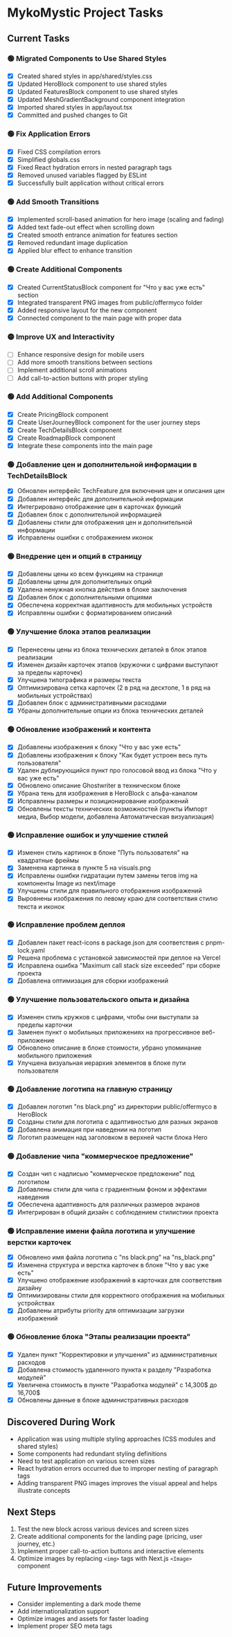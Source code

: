 # MykoMystic Project Tasks

## Current Tasks

### 🟢 Migrated Components to Use Shared Styles
- [x] Created shared styles in app/shared/styles.css
- [x] Updated HeroBlock component to use shared styles
- [x] Updated FeaturesBlock component to use shared styles
- [x] Updated MeshGradientBackground component integration
- [x] Imported shared styles in app/layout.tsx
- [x] Committed and pushed changes to Git

### 🟢 Fix Application Errors
- [x] Fixed CSS compilation errors
- [x] Simplified globals.css
- [x] Fixed React hydration errors in nested paragraph tags
- [x] Removed unused variables flagged by ESLint
- [x] Successfully built application without critical errors

### 🟢 Add Smooth Transitions
- [x] Implemented scroll-based animation for hero image (scaling and fading)
- [x] Added text fade-out effect when scrolling down
- [x] Created smooth entrance animation for features section
- [x] Removed redundant image duplication
- [x] Applied blur effect to enhance transition

### 🟢 Create Additional Components
- [x] Created CurrentStatusBlock component for "Что у вас уже есть" section
- [x] Integrated transparent PNG images from public/offermyco folder
- [x] Added responsive layout for the new component
- [x] Connected component to the main page with proper data

### 🟡 Improve UX and Interactivity
- [ ] Enhance responsive design for mobile users
- [ ] Add more smooth transitions between sections
- [ ] Implement additional scroll animations
- [ ] Add call-to-action buttons with proper styling

### 🟢 Add Additional Components
- [x] Create PricingBlock component
- [x] Create UserJourneyBlock component for the user journey steps
- [x] Create TechDetailsBlock component
- [x] Create RoadmapBlock component
- [x] Integrate these components into the main page

### 🟢 Добавление цен и дополнительной информации в TechDetailsBlock
- [x] Обновлен интерфейс TechFeature для включения цен и описания цен
- [x] Добавлен интерфейс для дополнительной информации
- [x] Интегрировано отображение цен в карточках функций
- [x] Добавлен блок с дополнительной информацией
- [x] Добавлены стили для отображения цен и дополнительной информации 
- [x] Исправлены ошибки с отображением иконок

### 🟢 Внедрение цен и опций в страницу
- [x] Добавлены цены ко всем функциям на странице
- [x] Добавлены цены для дополнительных опций
- [x] Удалена ненужная кнопка действия в блоке заключения
- [x] Добавлен блок с дополнительными опциями
- [x] Обеспечена корректная адаптивность для мобильных устройств
- [x] Исправлены ошибки с форматированием описаний

### 🟢 Улучшение блока этапов реализации
- [x] Перенесены цены из блока технических деталей в блок этапов реализации
- [x] Изменен дизайн карточек этапов (кружочки с цифрами выступают за пределы карточек)
- [x] Улучшена типографика и размеры текста
- [x] Оптимизирована сетка карточек (2 в ряд на десктопе, 1 в ряд на мобильных устройствах)
- [x] Добавлен блок с административными расходами
- [x] Убраны дополнительные опции из блока технических деталей

### 🟢 Обновление изображений и контента
- [x] Добавлены изображения к блоку "Что у вас уже есть"
- [x] Добавлены изображения к блоку "Как будет устроен весь путь пользователя"
- [x] Удален дублирующийся пункт про голосовой ввод из блока "Что у вас уже есть"
- [x] Обновлено описание Ghostwriter в техническом блоке
- [x] Убрана тень для изображения в HeroBlock с альфа-каналом
- [x] Исправлены размеры и позиционирование изображений
- [x] Обновлены тексты технических возможностей (пункты Импорт медиа, Выбор модели, добавлена Автоматическая визуализация)

### 🟢 Исправление ошибок и улучшение стилей
- [x] Изменен стиль картинок в блоке "Путь пользователя" на квадратные фреймы
- [x] Заменена картинка в пункте 5 на visuals.png
- [x] Исправлены ошибки гидратации путем замены тегов img на компоненты Image из next/image
- [x] Улучшены стили для правильного отображения изображений
- [x] Выровнены изображения по левому краю для соответствия стилю текста и иконок

### 🟢 Исправление проблем деплоя
- [x] Добавлен пакет react-icons в package.json для соответствия с pnpm-lock.yaml
- [x] Решена проблема с установкой зависимостей при деплое на Vercel
- [x] Исправлена ошибка "Maximum call stack size exceeded" при сборке проекта
- [x] Добавлена оптимизация для сборки изображений

### 🟢 Улучшение пользовательского опыта и дизайна
- [x] Изменен стиль кружков с цифрами, чтобы они выступали за пределы карточки
- [x] Заменен пункт о мобильных приложениях на прогрессивное веб-приложение
- [x] Обновлено описание в блоке стоимости, убрано упоминание мобильного приложения
- [x] Улучшена визуальная иерархия элементов в блоке пути пользователя

### 🟢 Добавление логотипа на главную страницу
- [x] Добавлен логотип "ns black.png" из директории public/offermyco в HeroBlock
- [x] Созданы стили для логотипа с адаптивностью для разных экранов
- [x] Добавлена анимация при наведении на логотип
- [x] Логотип размещен над заголовком в верхней части блока Hero

### 🟢 Добавление чипа "коммерческое предложение"
- [x] Создан чип с надписью "коммерческое предложение" под логотипом
- [x] Добавлены стили для чипа с градиентным фоном и эффектами наведения
- [x] Обеспечена адаптивность для различных размеров экранов
- [x] Интегрирован в общий дизайн с соблюдением стилистики проекта

### 🟢 Исправление имени файла логотипа и улучшение верстки карточек
- [x] Обновлено имя файла логотипа с "ns black.png" на "ns_black.png"
- [x] Изменена структура и верстка карточек в блоке "Что у вас уже есть"
- [x] Улучшено отображение изображений в карточках для соответствия дизайну
- [x] Оптимизированы стили для корректного отображения на мобильных устройствах
- [x] Добавлены атрибуты priority для оптимизации загрузки изображений

### 🟢 Обновление блока "Этапы реализации проекта"
- [x] Удален пункт "Корректировки и улучшения" из административных расходов
- [x] Добавлена стоимость удаленного пункта к разделу "Разработка модулей"
- [x] Увеличена стоимость в пункте "Разработка модулей" с 14,300$ до 16,700$
- [x] Обновлены данные в блоке административных расходов

## Discovered During Work
- Application was using multiple styling approaches (CSS modules and shared styles)
- Some components had redundant styling definitions
- Need to test application on various screen sizes
- React hydration errors occurred due to improper nesting of paragraph tags
- Adding transparent PNG images improves the visual appeal and helps illustrate concepts

## Next Steps
1. Test the new block across various devices and screen sizes
2. Create additional components for the landing page (pricing, user journey, etc.)
3. Implement proper call-to-action buttons and interactive elements
4. Optimize images by replacing `<img>` tags with Next.js `<Image>` component

## Future Improvements
- Consider implementing a dark mode theme
- Add internationalization support
- Optimize images and assets for faster loading
- Implement proper SEO meta tags 